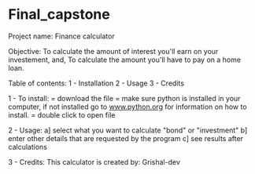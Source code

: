 # Final_capstone
Project name: Finance calculator

Objective: To calculate the amount of interest you'll earn on your investement, and, To calculate the amount you'll have to pay on a home loan.

Table of contents:
1 - Installation
2 - Usage
3 - Credits

1 - To install: = download the file
		= make sure python is installed in your computer, if not  installed go to www.python.org for information on how to install.
		= double click to open file

2 - Usage: a] select what you want to calculate "bond" or "investment"
	   b] enter other details that are requested by the program
	   c] see results after calculations

3 - Credits: This calculator is created by: Grishal-dev
